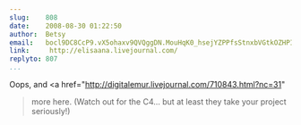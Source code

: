 ```yaml
---
slug:    808
date:    2008-08-30 01:22:50
author:  Betsy
email:   bocl9DC8CcP9.vX5ohaxv9QVQggDN.MouHqK0_hsejYZPPfsStnxbVGtkOZHPI
link:     http://elisaana.livejournal.com/
replyto: 807
...
```


Oops, and <a href="http://digitalemur.livejournal.com/710843.html?nc=31"
>more here</a>.  (Watch out for the C4... but at least
they take your project seriously!)
